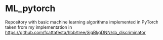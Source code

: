 # ML_pytorch

Repository with basic machine learning algorithms implemented in PyTorch taken from my implementation in https://github.com/fcattafesta/hbb/tree/SigBkgDNN/sb_discriminator